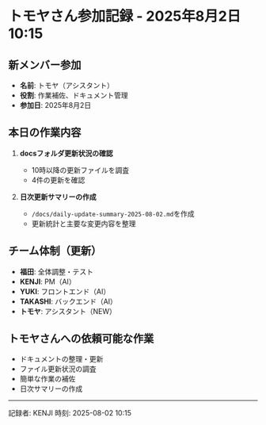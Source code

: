 # トモヤさん参加記録 - 2025年8月2日 10:15

## 新メンバー参加
- **名前**: トモヤ（アシスタント）
- **役割**: 作業補佐、ドキュメント管理
- **参加日**: 2025年8月2日

## 本日の作業内容
1. **docsフォルダ更新状況の確認**
   - 10時以降の更新ファイルを調査
   - 4件の更新を確認

2. **日次更新サマリーの作成**
   - `/docs/daily-update-summary-2025-08-02.md`を作成
   - 更新統計と主要な変更内容を整理

## チーム体制（更新）
- **福田**: 全体調整・テスト
- **KENJI**: PM（AI）
- **YUKI**: フロントエンド（AI）
- **TAKASHI**: バックエンド（AI）
- **トモヤ**: アシスタント（NEW）

## トモヤさんへの依頼可能な作業
- ドキュメントの整理・更新
- ファイル更新状況の調査
- 簡単な作業の補佐
- 日次サマリーの作成

---
記録者: KENJI
時刻: 2025-08-02 10:15
